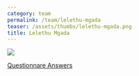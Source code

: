 ```yaml
---
category: team
permalink: /team/lelethu-mgada
teaser: /assets/thumbs/lelethu-mgada.png
title: Lelethu Mgada
---
```


<img src="/assets/img/lelethu-mgada.jpg" />

[Questionnare Answers](https://drive.google.com/open?id=1u1HKgrJW9gsLQo2pz_0n_GfoGgPLDsHWI6JWg6gXuqk)
